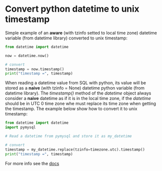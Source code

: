 # Convert python datetime to unix timestamp

Simple example of an **aware** (with tzinfo setted to local time zone) datetime variable (from datetime library) converted to unix timestamp:

```python
from datetime import datetime

now = datetime.now()

# convert
timestamp = now.timestamp()
print("timestamp =", timestamp)
```

When reading a datetime value from SQL with python, its value will be stored as a **naive** (with tzinfo = None) datetime python variable (from datetime library). The *timestamp()* method of the *datetime* object always consider a **naive** datetime as if it is in the local time zone, if the *datetime* should be in UTC 0 time zone whe must replace its time zone when getting the timestamp. The example below show how to convert it to unix timestamp:

```python
from datetime import datetime
import pymysql

# Read a datetime from pymysql and store it as my_datetime

# convert
timestamp = my_datetime.replace(tzinfo=timezone.utc).timestamp()
print("timestamp =", timestamp)
```


For more info see the [docs](https://docs.python.org/3/library/datetime.html)
